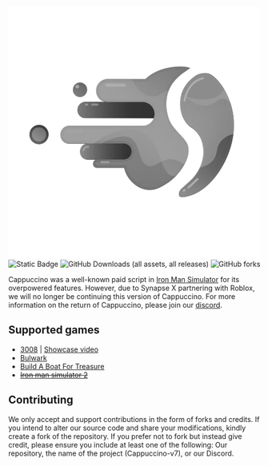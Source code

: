 ![Project Logo](https://github.com/CappuccinoHost/Cappuccino-v7-source-code/blob/main/assets/logo.png?raw=true) ![Static Badge](https://img.shields.io/badge/status-discontinued-blue?color=rgb(200%2C%2080%2C%2080)) ![GitHub Downloads (all assets, all releases)](https://img.shields.io/github/downloads/CappuccinoHost/Cappuccino-v7-source-code/total) ![GitHub forks](https://img.shields.io/github/forks/CappuccinoHost/Cappuccino-v7-source-code?style=flat)


Cappuccino was a well-known paid script in [Iron Man Simulator](https://www.roblox.com/games/1735775055/Iron-Man-Simulator) for its overpowered features.
However, due to Synapse X partnering with Roblox, we will no longer be continuing this version of Cappuccino.
For more information on the return of Cappuccino, please join our [discord](https://discord.gg/U2u29MEVZs).

## Supported games
- [3008](https://www.roblox.com/games/2768379856) | [Showcase video](https://www.youtube.com/watch?v=K7GZ8P8pN68)
- [Bulwark](https://www.roblox.com/games/6168898345)
- [Build A Boat For Treasure](https://www.roblox.com/games/537413528)
- ~~[Iron man simulator 2](https://www.roblox.com/games/6097258548)~~

## Contributing
We only accept and support contributions in the form of forks and credits.
If you intend to alter our source code and share your modifications, kindly create a fork of the repository.
If you prefer not to fork but instead give credit, please ensure you include at least one of the following: Our repository, the name of the project (Cappuccino-v7), or our Discord.
